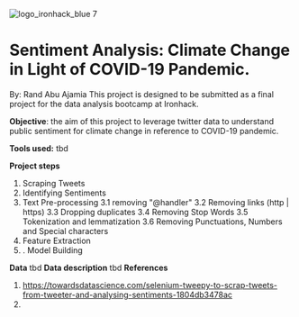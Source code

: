 ![logo_ironhack_blue 7](https://user-images.githubusercontent.com/23629340/40541063-a07a0a8a-601a-11e8-91b5-2f13e4e6b441.png)


# Sentiment Analysis: Climate Change in Light of COVID-19 Pandemic. 
By: Rand Abu Ajamia 
This project is designed to be submitted as a final project for the data analysis bootcamp at Ironhack.

**Objective**: the aim of this project to leverage twitter data to understand public sentiment for climate change in reference to COVID-19 pandemic.

**Tools used:**
tbd

**Project steps** 
1. Scraping Tweets
2. Identifying Sentiments
3. Text Pre-processing
3.1 removing "@handler"
3.2 Removing links (http | https)
3.3 Dropping duplicates
3.4 Removing Stop Words
3.5 Tokenization and lemmatization
3.6 Removing Punctuations, Numbers and Special characters
4. Feature Extraction
5. . Model Building

**Data** 
tbd
**Data description**
tbd
**References**
1. https://towardsdatascience.com/selenium-tweepy-to-scrap-tweets-from-tweeter-and-analysing-sentiments-1804db3478ac
2. 
